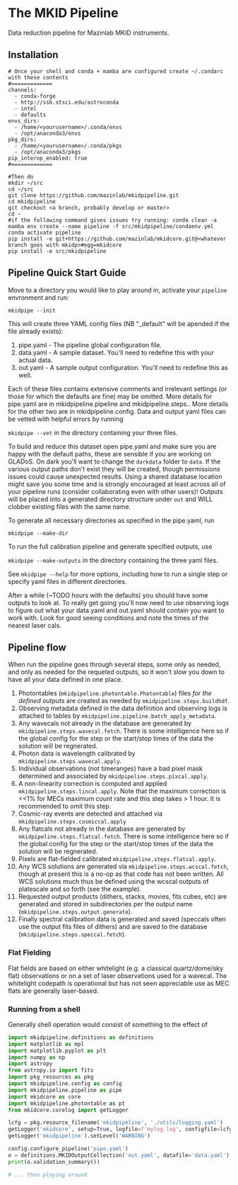 # The MKID Pipeline
Data reduction pipeline for Mazinlab MKID instruments.

## Installation
```shell
# Once your shell and conda + mamba are configured create ~/.condarc with these contents
#=============
channels:
  - conda-forge
  - http://ssb.stsci.edu/astroconda
  - intel
  - defaults
envs_dirs:
  - /home/<yourusername>/.conda/envs
  - /opt/anaconda3/envs
pkg_dirs:
  - /home/<yourusername>/.conda/pkgs
  - /opt/anaconda3/pkgs
pip_interop_enabled: true
#=============

#Then do 
mkdir ~/src
cd ~/src
git clone https://github.com/mazinlab/mkidpipeline.git
cd mkidpipeline
git checkout <a branch, probably develop or master>
cd ~
#if the following command gives issues try running: conda clean -a
mamba env create --name pipeline -f src/mkidpipeline/condaenv.yml
conda activate pipeline
pip install -e git+https://github.com/mazinlab/mkidcore.git@<whatever branch goes with mkidp>#egg=mkidcore
pip install -e src/mkidpipeline
```

## Pipeline Quick Start Guide

Move to a directory you would like to play around in, activate your `pipeline` envronment and run: 

`mkidpipe --init`

This will create three YAML config files (NB "_default" will be apended if the file already exists):
1. pipe.yaml - The pipeline global configuration file.
1. data.yaml - A sample dataset. You'll need to redefine this with your actual data.
1. out.yaml - A sample output configuration. You'll need to redefine this as well.

Each of these files contains extensive comments and irrelevant settings (or those for which the defaults are fine) may 
be omitted. More details for pipe.yaml are in mkidpipeline.pipeline and mkidpipeline.steps.<stepname>. More details for 
the other two are in mkidpipeline.config. Data and output yaml files can be vetted with helpful errors by running

`mkidpipe --vet` in the directory containing your three files. 

To build and reduce this dataset open pipe.yaml and make sure you are happy with the default paths, these are sensible if you are working on GLADoS. On dark you'll want to change the `darkdata` folder to `data`. If the various output paths don't exist they will be created, though permissions issues could cause unexpected results. Using a shared database location might save you some time and is strongly encouraged at least across all of your pipeline runs (consider collaborating even with other users)! Outputs will be placed into a generated directory structure under `out` and WILL clobber existing files with the same name.

To generate all necessary directories as specified in the pipe.yaml, run

`mkidpipe --make-dir`

To run the full calibration pipeline and generate specified outputs, use 

`mkidpipe --make-outputs` in the directory containing the three yaml files.

See `mkidpipe --help` for more options, including how to run a single step or specify yaml files in different directories.

After a while (~TODO hours with the defaults) you should have some outputs to look at. To really get going you'll now need to use observing logs to figure out what your data.yaml and out.yaml should contain you want to work with. Look for good seeing conditions and note the times of the nearest laser cals.

## Pipeline flow

When run the pipeline goes through several steps, some only as needed, and only as needed for the requeted outputs, so it won't slow you down to have all your data defined in one place. 

1. Photontables (`mkidpipeline.photontable.Photontable`) files _for the defined outputs_ are created as needed by `mkidpipeline.steps.buildhdf`.
1. Observing metadata defined in the data definition and observing logs is attached to tables by `mkidpipeline.pipeline.batch_apply_metadata`.
1. Any wavecals not already in the database are generated by `mkidpipeline.steps.wavecal.fetch`. There is some intelligence here so if the global config for the step or the start/stop times of the data  the solution will be regnerated. 
1. Photon data is wavelength calibrated by `mkidpipeline.steps.wavecal.apply`.
1. Individual observations (not timeranges) have a bad pixel mask determined and associated by 
   `mkidpipeline.steps.pixcal.apply`.
1. A non-linearity correction is computed and applied `mkidpipeline.steps.lincal.apply`. Note that the maximum correction is <<1% for MECs maximum count rate and this step takes > 1 hour. It is recommended to omit this step.
1. Cosmic-ray events are detected and attached via `mkidpipeline.steps.cosmiccal.apply`
1. Any flatcals not already in the database are generated by `mkidpipeline.steps.flatcal.fetch`. There is some intelligence here so if the global config for the step or the start/stop times of the data  the solution will be regnerated. 
1. Pixels are flat-fielded calibrated `mkidpipeline.steps.flatcal.apply`.
1. Any WCS solutions are generated via `mkidpipeline.steps.wcscal.fetch`, though at present this is a no-op as that code has not been written. All WCS solutions much thus be defined using the wcscal outputs of platescale and so forth (see the example).
1. Requested output products (dithers, stacks, movies, fits cubes, etc) are generated and stored in subdirectories per the output name (`mkidpipeline.steps.output.generate`). 
1. Finally spectral calibration data is generated and saved (speccals often use the output fits files of dithers) and are saved to the database (`mkidpipeline.steps.speccal.fetch`).

### Flat Fielding
Flat fields are based on either whitelight (e.g. a classical quartz/dome/sky flat) observations or on a set of laser observations used for a wavecal. The whitelight codepath is operational but has not seen appreciable use as MEC flats are generally laser-based.


### Running from a shell
Generally shell operation would consist of something to the effect of

```python
import mkidpipeline.definitions as definitions
import matplotlib as mpl
import matplotlib.pyplot as plt
import numpy as np
import astropy
from astropy.io import fits
import pkg_resources as pkg
import mkidpipeline.config as config
import mkidpipeline.pipeline as pipe
import mkidcore as core
import mkidpipeline.photontable as pt
from mkidcore.corelog import getLogger

lcfg = pkg.resource_filename('mkidpipeline', './utils/logging.yaml')
getLogger('mkidcore', setup=True, logfile=f'mylog.log', configfile=lcfg).setLevel('WARNING')
getLogger('mkidpipeline').setLevel('WARNING')

config.configure_pipeline('pipe.yaml')
o = definitions.MKIDOutputCollection('out.yaml', datafile='data.yaml')
print(o.validation_summary())

# ... then playing around

```
